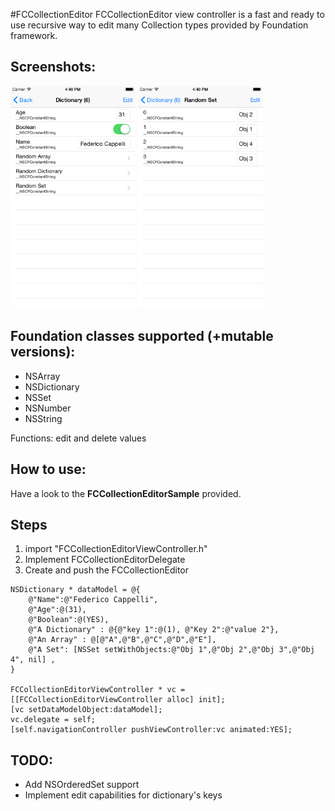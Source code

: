 #FCCollectionEditor
FCCollectionEditor view controller is a fast and ready to use recursive way to edit many Collection types provided by Foundation framework.

## Screenshots:

<img src="https://github.com/federicocappelli/FCCollectionEditor/blob/master/Screenshots/screenshot1.png?raw=true" alt="Screenshot 1" width="200"> <img src="https://github.com/federicocappelli/FCCollectionEditor/blob/master/Screenshots/screenshot2.png?raw=true" alt="Screenshot 2" width="200">

## Foundation classes supported (+mutable versions):
 * NSArray
 * NSDictionary
 * NSSet
 * NSNumber
 * NSString


Functions: edit and delete values

## How to use:
Have a look to the **FCCollectionEditorSample** provided.

## Steps
 1. import "FCCollectionEditorViewController.h"
 2. Implement FCCollectionEditorDelegate
 3. Create and push the FCCollectionEditor

```
NSDictionary * dataModel = @{
    @"Name":@"Federico Cappelli",
    @"Age":@(31),
    @"Boolean":@(YES),
    @"A Dictionary" : @{@"key 1":@(1), @"Key 2":@"value 2"},
    @"An Array" : @[@"A",@"B",@"C",@"D",@"E"],
    @"A Set": [NSSet setWithObjects:@"Obj 1",@"Obj 2",@"Obj 3",@"Obj 4", nil] ,
}

FCCollectionEditorViewController * vc = [[FCCollectionEditorViewController alloc] init];
[vc setDataModelObject:dataModel];
vc.delegate = self;
[self.navigationController pushViewController:vc animated:YES];
```
## TODO:
- Add NSOrderedSet support
- Implement edit capabilities for dictionary's keys
